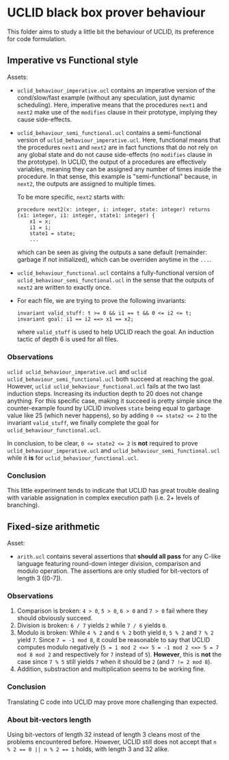 # UCLID black box prover behaviour

This folder aims to study a little bit the behaviour of UCLID, its preference for code formulation.

## Imperative vs Functional style

Assets:

- `uclid_behaviour_imperative.ucl` contains an imperative version of the cond/slow/fast example (without any speculation, just dynamic scheduling). Here, imperative means that the procedures `next1` and `next2` make use of the `modifies` clause in their prototype, implying they cause side-effects.
- `uclid_behaviour_semi_functional.ucl` contains a semi-functional version of `uclid_behaviour_imperative.ucl`. Here, functional means that the procedures `next1` and `next2` are in fact functions that do not rely on any global state and do not cause side-effects (no `modifies` clause in the prototype). In UCLID, the output of a procedures are effectively variables, meaning they can be assigned any number of times inside the procedure. In that sense, this example is "semi-functional" because, in `next2`, the outputs are assigned to multiple times.

    To be more specific, `next2` starts with:

    ```uclid
    procedure next2(x: integer, i: integer, state: integer) returns (x1: integer, i1: integer, state1: integer) {
        x1 = x;
        i1 = i;
        state1 = state;
        ...
    ```

    which can be seen as giving the outputs a sane default (remainder: garbage if not initialized), which can be overriden anytime in the `...`.
- `uclid_behaviour_functional.ucl` contains a fully-functional version of `uclid_behaviour_semi_functional.ucl` in the sense that the outputs of `next2` are written to exactly once.
- For each file, we are trying to prove the following invariants:

    ```uclid
    invariant valid_stuff: t >= 0 && i1 == t && 0 <= i2 <= t;
    invariant goal: i1 == i2 ==> x1 == x2;
    ```

    where `valid_stuff` is used to help UCLID reach the goal. An induction tactic of depth 6 is used for all files.

### Observations

`uclid uclid_behaviour_imperative.ucl` and `uclid uclid_behaviour_semi_functional.ucl` both succeed at reaching the goal. However, `uclid uclid_behaviour_functional.ucl` fails at the two last induction steps. Increasing its induction depth to 20 does not change anything. For this specific case, making it succeed is pretty simple since the counter-example found by UCLID involves `state` being equal to garbage value like 25 (which never happens), so by adding `0 <= state2 <= 2` to the invariant `valid_stuff`, we finally complete the goal for `uclid_behaviour_functional.ucl`.

In conclusion, to be clear, `0 <= state2 <= 2` is **not** required to prove `uclid_behaviour_imperative.ucl` and `uclid_behaviour_semi_functional.ucl` while it **is** for `uclid_behaviour_functional.ucl`.

### Conclusion

This little experiment tends to indicate that UCLID has great trouble dealing with variable assignation in complex execution path (i.e. 2+ levels of branching).

## Fixed-size arithmetic

Asset:

- `arith.ucl` contains several assertions that **should all pass** for any C-like language featuring round-down integer division, comparison and modulo operation. The assertions are only studied for bit-vectors of length 3 (\[0-7\]).

### Observations

1. Comparison is broken: `4 > 0`, `5 > 0`, `6 > 0` and `7 > 0` fail where they should obviously succeed.
2. Division is broken: `6 / 7` yields `2` while `7 / 6` yields `0`.
3. Modulo is broken: While `4 % 2` and `6 % 2` both yield `0`, `5 % 2` and `7 % 2` yield `7`. Since `7 = -1 mod 8`, it could be reasonable to say that UCLID computes modulo negatively (`5 = 1 mod 2 <=> 5 = -1 mod 2 <=> 5 = 7 mod 8 mod 2` and respectively for `7` instead of `5`). **However**, this is **not** the case since `7 % 5` still yields `7` when it should be `2` (and `7 != 2 mod 8`).
4. Addition, substraction and multiplication seems to be working fine.

### Conclusion

Translating C code into UCLID may prove more challenging than expected.

### About bit-vectors length

Using bit-vectors of length 32 instead of length 3 cleans most of the problems encountered before. However, UCLID still does not accept that `n % 2 == 0 || n % 2 == 1` holds, with length 3 and 32 alike.
